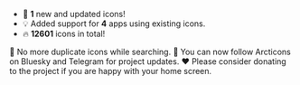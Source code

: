 * 🎉 **1** new and updated icons!
* 💡 Added support for **4** apps using existing icons.
* 🔥 **12601** icons in total!

🔧 No more duplicate icons while searching.
🦋 You can now follow Arcticons on Bluesky and Telegram for project updates.
❤️ Please consider donating to the project if you are happy with your home screen.